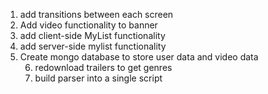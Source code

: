 1. add transitions between each screen
   <!-- 2. collect trailer information and store it on node server -->
2. Add video functionality to banner
   <!-- 4. Add search functionality -->
3. add client-side MyList functionality
4. add server-side mylist functionality
   <!-- 7. create compact nav bar for nav buttons -->
   <!-- 8. finish account page -->
5. Create mongo database to store user data and video data
   <!-- 10. convert auth to context api -->
   6. redownload trailers to get genres
   7. build parser into a single script
